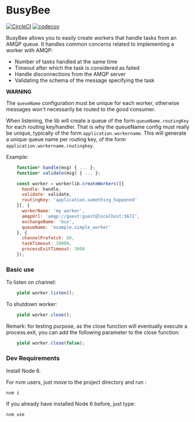 # BusyBee
[![CircleCI](https://circleci.com/gh/ChauffeurPrive/busybee/tree/master.svg?style=shield&circle-token=9a4d0d25bd8e0134d33f386a66c90c80dd401cf1)](https://circleci.com/gh/ChauffeurPrive/busybee/tree/master)
[![codecov](https://codecov.io/gh/ChauffeurPrive/busybee/branch/master/graph/badge.svg)](https://codecov.io/gh/ChauffeurPrive/busybee)

BusyBee allows you to easily create workers that handle tasks from an AMQP queue. 
It handles common concerns related to implementing a worker with AMQP:
- Number of tasks handled at the same time
- Timeout after which the task is considered as failed
- Handle disconnections from the AMQP server
- Validating the schema of the message specifying the task

**WARNING**

The `queueName` configuration must be unique for each worker, otherwise messages won't necessarily be routed to 
the good consumer.

When listening, the lib will create a queue of the form `queueName.routingKey` for each routing key/handler. 
That is why the queueName config must really be unique, typically of the form `application.workername`. 
This will generate a unique queue name per routing key, of the form `application.workername.routingkey`.

Example:

```javascript
    function* handle(msg) { ... };
    function* validate(msg) { ... };

    const worker = workerlib.createWorkers([{
      handle: handle,
      validate: validate,
      routingKey: 'application.something_happened'
    }], {
      workerName: 'my worker',
      amqpUrl: 'amqp://guest:guest@localhost:5672',
      exchangeName: 'bus',
      queueName: 'example.simple_worker'
    }, {
      channelPrefetch: 50,
      taskTimeout: 30000,
      processExitTimeout: 3000
    });
```
### Basic use

To listen on channel:
```javascript
    yield worker.listen();
```
To shutdown worker:
```javascript
    yield worker.close();
```
Remark: for testing purpose, as the close function will eventually execute a process.exit, 
you can add the following parameter to the close function:
```javascript
    yield worker.close(false);
```
### Dev Requirements

Install Node 6.

For nvm users, just move to the project directory and run :

    nvm i

If you already have installed Node 6 before, just type:

    nvm use
